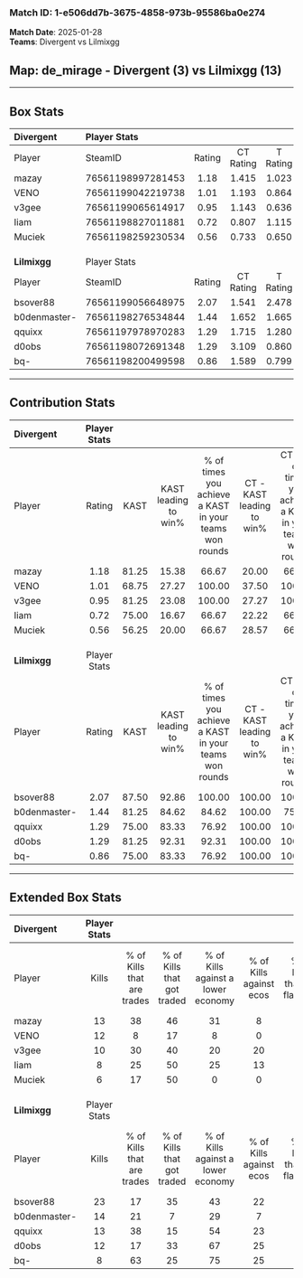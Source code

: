 ### Match ID: 1-e506dd7b-3675-4858-973b-95586ba0e274  
**Match Date**: 2025-01-28  
**Teams**: Divergent vs Lilmixgg  

## **Map**: de_mirage - Divergent (3) vs Lilmixgg (13)  
---  

## Box Stats  

| **Divergent** | Player Stats      |        |           |          |       |       |       |         |        |      |     |
| :- | :- | :-: | :-: | :-: | :-: | :-: | :-: | :-: | :-: | :-: | :-: |
| Player        | SteamID           | Rating | CT Rating | T Rating | KAST  |  ADR  | Kills | Assists | Deaths | K/D  | HS% |
| mazay         | 76561198997281453 |  1.18  |   1.415   |  1.023   | 81.25 | 83.9  |  13   |    4    |   14   | 0.93 | 53  |
| VENO          | 76561199042219738 |  1.01  |   1.193   |  0.864   | 68.75 | 75.9  |  12   |    3    |   14   | 0.86 | 50  |
| v3gee         | 76561199065614917 |  0.95  |   1.143   |  0.636   | 81.25 | 63.3  |  10   |    3    |   14   | 0.71 | 50  |
| Iiam          | 76561198827011881 |  0.72  |   0.807   |  1.115   | 75.00 | 51.0  |   8   |    2    |   15   | 0.53 | 75  |
| Muciek        | 76561198259230534 |  0.56  |   0.733   |  0.650   | 56.25 | 64.3  |   6   |    4    |   14   | 0.43 | 16  |
|               |                   |        |           |          |       |       |       |         |        |      |     |
|               |                   |        |           |          |       |       |       |         |        |      |     |
|               |                   |        |           |          |       |       |       |         |        |      |     |
| **Lilmixgg**  | Player Stats      |        |           |          |       |       |       |         |        |      |     |
| Player        | SteamID           | Rating | CT Rating | T Rating | KAST  |  ADR  | Kills | Assists | Deaths | K/D  | HS% |
| bsover88      | 76561199056648975 |  2.07  |   1.541   |  2.478   | 87.50 | 149.8 |  23   |    3    |   11   | 2.09 | 60  |
| b0denmaster-  | 76561198276534844 |  1.44  |   1.652   |  1.665   | 81.25 | 86.1  |  14   |    3    |   8    | 1.75 | 28  |
| qquixx        | 76561197978970283 |  1.29  |   1.715   |  1.280   | 75.00 | 86.9  |  13   |    5    |   10   | 1.30 | 30  |
| d0obs         | 76561198072691348 |  1.29  |   3.109   |  0.860   | 81.25 | 79.6  |  12   |    5    |   9    | 1.33 | 41  |
| bq-           | 76561198200499598 |  0.86  |   1.589   |  0.799   | 75.00 | 59.6  |   8   |    5    |   12   | 0.67 | 62  |
---  

## Contribution Stats  

| **Divergent** | Player Stats |       |                      |                                                        |                           |                                                             |                          |                                                            |
| :- | :-: | :-: | :-: | :-: | :-: | :-: | :-: | :-: |
| Player        |    Rating    | KAST  | KAST leading to win% | % of times you achieve a KAST in your teams won rounds | CT - KAST leading to win% | CT - % of times you achieve a KAST in your teams won rounds | T - KAST leading to win% | T - % of times you achieve a KAST in your teams won rounds |
| mazay         |     1.18     | 81.25 |        15.38         |                         66.67                          |           20.00           |                            66.67                            |           0.00           |                            0.00                            |
| VENO          |     1.01     | 68.75 |        27.27         |                         100.00                         |           37.50           |                           100.00                            |           0.00           |                            0.00                            |
| v3gee         |     0.95     | 81.25 |        23.08         |                         100.00                         |           27.27           |                           100.00                            |           0.00           |                            0.00                            |
| Iiam          |     0.72     | 75.00 |        16.67         |                         66.67                          |           22.22           |                            66.67                            |           0.00           |                            0.00                            |
| Muciek        |     0.56     | 56.25 |        20.00         |                         66.67                          |           28.57           |                            66.67                            |           0.00           |                            0.00                            |
|               |              |       |                      |                                                        |                           |                                                             |                          |                                                            |
|               |              |       |                      |                                                        |                           |                                                             |                          |                                                            |
|               |              |       |                      |                                                        |                           |                                                             |                          |                                                            |
| **Lilmixgg**  | Player Stats |       |                      |                                                        |                           |                                                             |                          |                                                            |
| Player        |    Rating    | KAST  | KAST leading to win% | % of times you achieve a KAST in your teams won rounds | CT - KAST leading to win% | CT - % of times you achieve a KAST in your teams won rounds | T - KAST leading to win% | T - % of times you achieve a KAST in your teams won rounds |
| bsover88      |     2.07     | 87.50 |        92.86         |                         100.00                         |          100.00           |                           100.00                            |          90.00           |                           100.00                           |
| b0denmaster-  |     1.44     | 81.25 |        84.62         |                         84.62                          |          100.00           |                            75.00                            |          80.00           |                           88.89                            |
| qquixx        |     1.29     | 75.00 |        83.33         |                         76.92                          |          100.00           |                           100.00                            |          75.00           |                           66.67                            |
| d0obs         |     1.29     | 81.25 |        92.31         |                         92.31                          |          100.00           |                           100.00                            |          88.89           |                           88.89                            |
| bq-           |     0.86     | 75.00 |        83.33         |                         76.92                          |          100.00           |                           100.00                            |          75.00           |                           66.67                            |
---  

## Extended Box Stats  

| **Divergent** | Player Stats |                            |                            |                                    |                         |                              |                                 |        |                             |                                     |                          |                               |                            |
| :- | :-: | :-: | :-: | :-: | :-: | :-: | :-: | :-: | :-: | :-: | :-: | :-: | :-: |
| Player        |    Kills     | % of Kills that are trades | % of Kills that got traded | % of Kills against a lower economy | % of Kills against ecos | % of Kills that are flawless | % of Kills that are close duels | Deaths | % of Deaths that get traded | % of Deaths against a lower economy | % of Deaths against ecos | % of Deaths that are flawless | % of Deaths that are close |
| mazay         |      13      |             38             |             46             |                 31                 |            8            |              46              |                8                |   14   |             29              |                  7                  |            7             |              57               |             0              |
| VENO          |      12      |             8              |             17             |                 8                  |            0            |              67              |                0                |   14   |             21              |                  7                  |            7             |              79               |             0              |
| v3gee         |      10      |             30             |             40             |                 20                 |           20            |              60              |               30                |   14   |             14              |                 14                  |            7             |              64               |             7              |
| Iiam          |      8       |             25             |             50             |                 25                 |           13            |              88              |               13                |   15   |             33              |                 13                  |            7             |              93               |             0              |
| Muciek        |      6       |             17             |             50             |                 0                  |            0            |              67              |                0                |   14   |             21              |                 14                  |            7             |              50               |             0              |
|               |              |                            |                            |                                    |                         |                              |                                 |        |                             |                                     |                          |                               |                            |
|               |              |                            |                            |                                    |                         |                              |                                 |        |                             |                                     |                          |                               |                            |
|               |              |                            |                            |                                    |                         |                              |                                 |        |                             |                                     |                          |                               |                            |
| **Lilmixgg**  | Player Stats |                            |                            |                                    |                         |                              |                                 |        |                             |                                     |                          |                               |                            |
| Player        |    Kills     | % of Kills that are trades | % of Kills that got traded | % of Kills against a lower economy | % of Kills against ecos | % of Kills that are flawless | % of Kills that are close duels | Deaths | % of Deaths that get traded | % of Deaths against a lower economy | % of Deaths against ecos | % of Deaths that are flawless | % of Deaths that are close |
| bsover88      |      23      |             17             |             35             |                 43                 |           22            |              78              |                0                |   11   |             45              |                 45                  |            18            |              36               |             18             |
| b0denmaster-  |      14      |             21             |             7              |                 29                 |            7            |              93              |                0                |   8    |             38              |                 38                  |            13            |              100              |             0              |
| qquixx        |      13      |             38             |             15             |                 54                 |           23            |              38              |                0                |   10   |             30              |                 40                  |            20            |              60               |             20             |
| d0obs         |      12      |             17             |             33             |                 67                 |           25            |              58              |                0                |   9    |             44              |                 22                  |            11            |              44               |             11             |
| bq-           |      8       |             63             |             25             |                 75                 |           25            |              88              |               13                |   12   |             33              |                 33                  |            8             |              83               |             0              |
